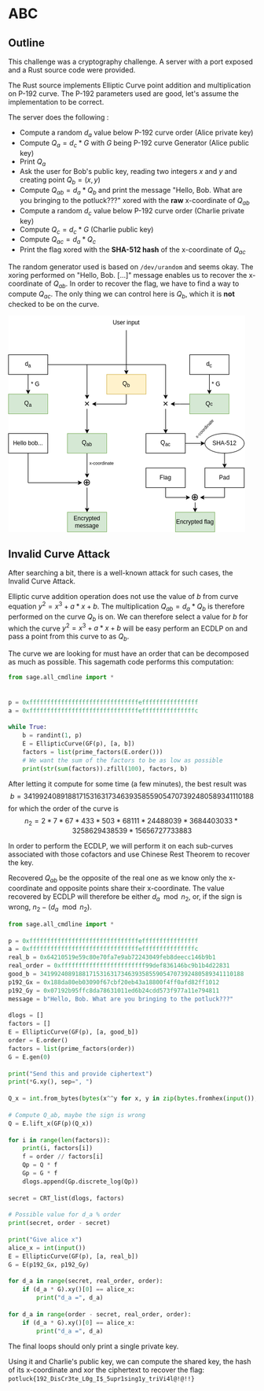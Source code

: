 ABC
===

## Outline
This challenge was a cryptography challenge. A server with a port exposed and a Rust source code were provided.

The Rust source implements Elliptic Curve point addition and multiplication on P-192 curve. The P-192 parameters used are good, let's assume the implementation to be correct.

The server does the following :
- Compute a random $d_a$ value below P-192 curve order (Alice private key)
- Compute $Q_a = d_c * G$ with $G$ being P-192 curve Generator (Alice public key)
- Print $Q_a$
- Ask the user for Bob's public key, reading two integers $x$ and $y$ and creating point $Q_b = (x, y)$
- Compute $Q_{ab} = d_a * Q_b$ and print the message "Hello, Bob. What are you bringing to the potluck???" xored with the __raw__ x-coordinate of $Q_{ab}$
- Compute a random $d_c$ value below P-192 curve order (Charlie private key)
- Compute $Q_c = d_c * G$ (Charlie public key)
- Compute $Q_{ac} = d_a * Q_c$
- Print the flag xored with the __SHA-512 hash__ of the x-coordinate of $Q_{ac}$

The random generator used is based on `/dev/urandom` and seems okay.
The xoring performed on "Hello, Bob. [...]" message enables us to recover the x-coordinate of $Q_{ab}$.
In order to recover the flag, we have to find a way to compute $Q_{ac}$. The only thing we can control here is $Q_b$, which it is __not__ checked to be on the curve.

![Alt text](abc.png)

## Invalid Curve Attack
After searching a bit, there is a well-known attack for such cases, the Invalid Curve Attack.

Elliptic curve addition operation does not use the value of $b$ from curve equation $y^2 = x^3 + a * x + b$. The multiplication $Q_{ab} = d_a * Q_b$ is therefore performed on the curve $Q_b$ is on. We can therefore select a value for $b$ for which the curve $y^2 = x^3 + a * x + b$ will be easy perform an ECDLP on and pass a point from this curve to as $Q_b$.

The curve we are looking for must have an order that can be decomposed as much as possible.
This sagemath code performs this computation:

```python
from sage.all_cmdline import *


p = 0xfffffffffffffffffffffffffffffffeffffffffffffffff
a = 0xfffffffffffffffffffffffffffffffefffffffffffffffc

while True:
    b = randint(1, p)
    E = EllipticCurve(GF(p), [a, b])
    factors = list(prime_factors(E.order()))
    # We want the sum of the factors to be as low as possible
    print(str(sum(factors)).zfill(100), factors, b)
```

After letting it compute for some time (a few minutes), the best result was $$b = 3419924089188171531631734639358559054707392480589341110188$$ for which the order of the curve is $$n_2 = 2 * 7 * 67 * 433 * 503 * 68111 * 24488039 * 3684403033 * 3258629438539 * 15656727733883$$

In order to perform the ECDLP, we will perform it on each sub-curves associated with those cofactors and use Chinese Rest Theorem to recover the key.

Recovered $Q_{ab}$ be the opposite of the real one as we know only the x-coordinate and opposite points share their x-coordinate.
The value recovered by ECDLP will therefore be either $d_a \mod n_2$, or, if the sign is wrong, $n_2 - (d_a \mod n_2)$.

```python
from sage.all_cmdline import *

p = 0xfffffffffffffffffffffffffffffffeffffffffffffffff
a = 0xfffffffffffffffffffffffffffffffefffffffffffffffc
real_b = 0x64210519e59c80e70fa7e9ab72243049feb8deecc146b9b1
real_order = 0xffffffffffffffffffffffff99def836146bc9b1b4d22831
good_b = 3419924089188171531631734639358559054707392480589341110188
p192_Gx = 0x188da80eb03090f67cbf20eb43a18800f4ff0afd82ff1012
p192_Gy = 0x07192b95ffc8da78631011ed6b24cdd573f977a11e794811
message = b"Hello, Bob. What are you bringing to the potluck???"

dlogs = []
factors = []
E = EllipticCurve(GF(p), [a, good_b])
order = E.order()
factors = list(prime_factors(order))
G = E.gen(0)

print("Send this and provide ciphertext")
print(*G.xy(), sep=", ")

Q_x = int.from_bytes(bytes(x^^y for x, y in zip(bytes.fromhex(input()), message))[:24], "little")

# Compute Q_ab, maybe the sign is wrong
Q = E.lift_x(GF(p)(Q_x))

for i in range(len(factors)):
    print(i, factors[i])
    f = order // factors[i]
    Qp = Q * f
    Gp = G * f
    dlogs.append(Gp.discrete_log(Qp))

secret = CRT_list(dlogs, factors)

# Possible value for d_a % order
print(secret, order - secret)

print("Give alice x")
alice_x = int(input())
E = EllipticCurve(GF(p), [a, real_b])
G = E(p192_Gx, p192_Gy)

for d_a in range(secret, real_order, order):
    if (d_a * G).xy()[0] == alice_x:
        print("d_a =", d_a)

for d_a in range(order - secret, real_order, order):
    if (d_a * G).xy()[0] == alice_x:
        print("d_a =", d_a)
```

The final loops should only print a single private key.

Using it and Charlie's public key, we can compute the shared key, the hash of its x-coordinate and xor the ciphertext to recover the flag: `potluck{192_DisCr3te_L0g_I$_5upr1sing1y_triVi4l@!@!!}` 
